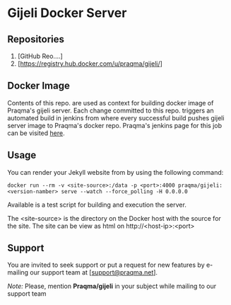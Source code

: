 Gijeli Docker Server
=============
## Repositories

1. [GitHub Reo....]
2. [https://registry.hub.docker.com/u/praqma/gijeli/]

## Docker Image

Contents of this repo. are used as context for building docker image of Praqma's gijeli server.
Each change committed to this repo. triggers an automated build in jenkins from where every successful build pushes gijeli server image to Praqma's docker repo. 
Praqma's jenkins page for this job can be visited [here](http://code.praqma.net/ci/view/GiJeLi/job/GiJeLi%20Docker%20Server/).


## Usage

You can render your Jekyll website from <site-source> by using the following command:

```
docker run --rm -v <site-source>:/data -p <port>:4000 praqma/gijeli:<version-namber> serve --watch --force_polling -H 0.0.0.0

```

Available is a test script for building and execution the server.

The \<site-source> is the directory on the Docker host with the source for the site. The site can be view as html on http://\<host-ip>:\<port>


## Support 

You are invited to seek support or put a request for new features by e-mailing our support team at [support@praqma.net]. 

_Note:_ Please, mention **Praqma/gijeli** in your subject while mailing to our support team
